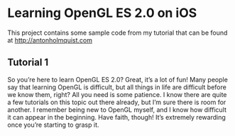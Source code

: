 Learning OpenGL ES 2.0 on iOS 
=============

This project contains some sample code from my tutorial that can be found at http://antonholmquist.com

Tutorial 1
-------

So you’re here to learn OpenGL ES 2.0? Great, it’s a lot of fun! Many people say that learning OpenGL is difficult, but all things in life are difficult before we know them, right? All you need is some patience. I know there are quite a few tutorials on this topic out there already, but I’m sure there is room for another. I remember being new to OpenGL myself, and I know how difficult it can appear in the beginning. Have faith, though! It’s extremely rewarding once you’re starting to grasp it.
